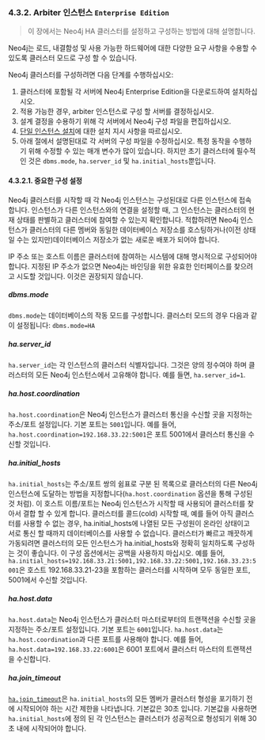 ### 4.3.2. Arbiter 인스턴스 `Enterprise Edition`
> 이 장에서는 Neo4j HA 클러스터를 설정하고 구성하는 방법에 대해 설명합니다.

Neo4j는 로드, 내결함성 및 사용 가능한 하드웨어에 대한 다양한 요구 사항을 수용할 수 있도록 클러스터 모드로 구성 할 수 있습니다.

Neo4j 클러스터를 구성하려면 다음 단계를 수행하십시오:
1. 클러스터에 포함될 각 서버에 Neo4j Enterprise Edition을 다운로드하여 설치하십시오.
2. 적용 가능한 경우, arbiter 인스턴스로 구성 할 서버를 결정하십시오.
3. 설계 결정을 수용하기 위해 각 서버에서 Neo4j 구성 파일을 편집하십시오.
4. [단일 인스턴스 설치](/installation.html)에 대한 설치 지시 사항을 따르십시오.
5. 아래 절에서 설명된대로 각 서버의 구성 파일을 수정하십시오. 특정 동작을 수행하기 위해 수정할 수 있는 매개 변수가 많이 있습니다. 하지만 초기 클러스터에 필수적인 것은 `dbms.mode`, `ha.server_id` 및 `ha.initial_hosts`뿐입니다.

#### 4.3.2.1. 중요한 구성 설정
Neo4j 클러스터를 시작할 때 각 Neo4j 인스턴스는 구성된대로 다른 인스턴스에 접속합니다. 인스턴스가 다른 인스턴스와의 연결을 설정할 때, 그 인스턴스는 클러스터의 현재 상태를 판별하고 클러스터에 참여할 수 있는지 확인합니다. 적합하려면 Neo4j 인스턴스가 클러스터의 다른 멤버와 동일한 데이터베이스 저장소를 호스팅하거나(이전 상태일 수는 있지만)데이터베이스 저장소가 없는 새로운 배포가 되어야 합니다.

IP 주소 또는 호스트 이름은 클러스터에 참여하는 시스템에 대해 명시적으로 구성되어야 합니다. 지정된 IP 주소가 없으면 Neo4j는 바인딩을 위한 유효한 인터페이스를 찾으려고 시도할 것입니다. 이것은 권장되지 않습니다.

##### dbms.mode
`dbms.mode`는 데이터베이스의 작동 모드를 구성합니다.
클러스터 모드의 경우 다음과 같이 설정됩니다: `dbms.mode=HA`

##### ha.server_id
`ha.server_id`는 각 인스턴스의 클러스터 식별자입니다. 그것은 양의 정수여야 하며 클러스터의 모든 Neo4j 인스턴스에서 고유해야 합니다.
예를 들면, `ha.server_id=1`.

##### ha.host.coordination
`ha.host.coordination`은 Neo4j 인스턴스가 클러스터 통신을 수신할 곳을 지정하는 주소/포트 설정입니다. 기본 포트는 `5001`입니다.
예를 들어, `ha.host.coordination=192.168.33.22:5001`은 포트 5001에서 클러스터 통신을 수신할 것입니다.

##### ha.initial_hosts
`ha.initial_hosts`는 주소/포트 쌍의 쉼표로 구분 된 목록으로 클러스터의 다른 Neo4j 인스턴스에 도달하는 방법을 지정합니다(`ha.host.coordination` 옵션을 통해 구성된 것 처럼). 이 호스트 이름/포트는 Neo4j 인스턴스가 시작할 때 사용되어 클러스터를 찾아서 결합 할 수 있게 합니다. 클러스터를 콜드(cold) 시작할 때, 예를 들어 아직 클러스터를 사용할 수 없는 경우, ha.initial_hosts에 나열된 모든 구성원이 온라인 상태이고 서로 통신 할 때까지 데이터베이스를 사용할 수 없습니다. 클러스터가 빠르고 깨끗하게 가동되려면 클러스터의 모든 인스턴스가 ha.initial_hosts와 정확히 일치하도록 구성하는 것이 좋습니다.
이 구성 옵션에서는 공백을 사용하지 마십시오.
예를 들어, `ha.initial_hosts=192.168.33.21:5001,192.168.33.22:5001,192.168.33.23:5001`은 호스트 192.168.33.21-23을 포함하는 클러스터를 시작하며 모두 동일한 포트, 5001에서 수신할 것입니다.

##### ha.host.data
`ha.host.data`는 Neo4j 인스턴스가 클러스터 마스터로부터의 트랜잭션을 수신할 곳을 지정하는 주소/포트 설정입니다. 기본 포트는 `6001`입니다.
`ha.host.data`는 `ha.host.coordination`과 다른 포트를 사용해야 합니다.
예를 들어, `ha.host.data=192.168.33.22:6001`은 6001 포트에서 클러스터 마스터의 트랜잭션을 수신합니다.

##### ha.join_timeout
[`ha.join_timeout`](https://neo4j.com/docs/operations-manual/3.3/reference/configuration-settings/#config_ha.join_timeout)은 `ha.initial_hosts`의 모든 멤버가 클러스터 형성을 포기하기 전에 시작되어야 하는 시간 제한을 나타냅니다. 기본값은 30초 입니다. 기본값을 사용하면 `ha.initial_hosts`에 정의 된 각 인스턴스는 클러스터가 성공적으로 형성되기 위해 30 초 내에 시작되어야 합니다.

